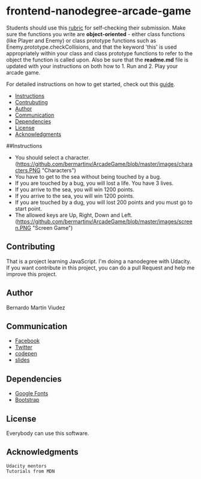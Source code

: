 frontend-nanodegree-arcade-game
===============================

Students should use this [rubric](https://review.udacity.com/#!/projects/2696458597/rubric) for self-checking their submission. Make sure the functions you write are **object-oriented** - either class functions (like Player and Enemy) or class prototype functions such as Enemy.prototype.checkCollisions, and that the keyword 'this' is used appropriately within your class and class prototype functions to refer to the object the function is called upon. Also be sure that the **readme.md** file is updated with your instructions on both how to 1. Run and 2. Play your arcade game.

For detailed instructions on how to get started, check out this [guide](https://docs.google.com/document/d/1v01aScPjSWCCWQLIpFqvg3-vXLH2e8_SZQKC8jNO0Dc/pub?embedded=true).

* [Instructions](#instructions)
* [Contrubuting](#contrubuting)
* [Author](#author)
* [Communication](#communication)
* [Dependencies](#dependencies)
* [License](#license)
* [Acknowledgments](acknowledgments)


##Instructions

- You should select a character.
(https://github.com/bermartinv/ArcadeGame/blob/master/images/characters.PNG "Characters")
- You have to get to the sea without being touched by a bug.
- If you are touched by a bug, you will lost a life. You have 3 lives.
- If you arrive to the sea, you will win 1200 points.
- If you arrive to the sea, you will win 1200 points.
- If you are touched by a dug, you will lost 200 points and you must go to start point.
- The allowed keys are Up, Right, Down and Left.
(https://github.com/bermartinv/ArcadeGame/blob/master/images/screen.PNG "Screen Game")

## Contributing

That is a project learning JavaScript. I'm doing a nanodegree with Udacity. If you want contribute in this project, you can do a pull Request and help me improve this project.

## Author

Bernardo Martín Viudez

## Communication

- [Facebook](https://www.facebook.com/bermartinv)
- [Twitter](https://twitter.com/bermartinv2)
- [codepen](https://codepen.io/bermartinv/)
- [slides](https://slides.com/bermartinv)

## Dependencies

- [Google Fonts](https://fonts.google.com/)
- [Bootstrap](https://getbootstrap.com/) 

## License

Everybody can use this software. 

## Acknowledgments

    Udacity mentors
    Tutorials from MDN
